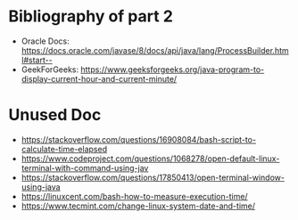 # Bibliography of part 2

+ Oracle Docs: https://docs.oracle.com/javase/8/docs/api/java/lang/ProcessBuilder.html#start--
+ GeekForGeeks: https://www.geeksforgeeks.org/java-program-to-display-current-hour-and-current-minute/


# Unused Doc
+ https://stackoverflow.com/questions/16908084/bash-script-to-calculate-time-elapsed
+ https://www.codeproject.com/questions/1068278/open-default-linux-terminal-with-command-using-jav
+ https://stackoverflow.com/questions/17850413/open-terminal-window-using-java
+ https://linuxcent.com/bash-how-to-measure-execution-time/
+ https://www.tecmint.com/change-linux-system-date-and-time/